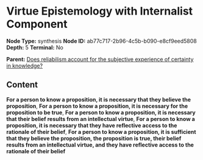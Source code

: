 # Virtue Epistemology with Internalist Component

**Node Type:** synthesis
**Node ID:** ab77c717-2b96-4c5b-b090-e8cf9eed5808
**Depth:** 5
**Terminal:** No

**Parent:** [Does reliabilism account for the subjective experience of certainty in knowledge?](does-reliabilism-account-for-the-subjective-experience-of-certainty-in-knowledge-antithesis-dd4af46f-a3e4-468b-9d82-ec66f7611ab2.md)

## Content

**For a person to know a proposition, it is necessary that they believe the proposition**, **For a person to know a proposition, it is necessary for the proposition to be true**, **For a person to know a proposition, it is necessary that their belief results from an intellectual virtue**, **For a person to know a proposition, it is necessary that they have reflective access to the rationale of their belief**, **For a person to know a proposition, it is sufficient that they believe the proposition, the proposition is true, their belief results from an intellectual virtue, and they have reflective access to the rationale of their belief**
